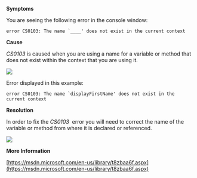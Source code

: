 

**Symptoms**



You are seeing the following error in the console window:


```
error CS0103: The name `____' does not exist in the current context
```


**Cause**



*CS0103*  is caused when you are using a name for a variable or method that does not exist within the context that you are using it.



![](/hc/en-us/article_attachments/201998653/CS0103_a.png)



Error displayed in this example:


```
error CS0103: The name `displayFirstName' does not exist in the current context
```


**Resolution**



In order to fix the  *CS0103*  error you will need to correct the name of the variable or method from where it is declared or referenced.



![](/hc/en-us/article_attachments/201998663/CS0103_b.png)



**More Information**



[https://msdn.microsoft.com/en-us/library/t8zbaa6f.aspx](https://msdn.microsoft.com/en-us/library/t8zbaa6f.aspx)





